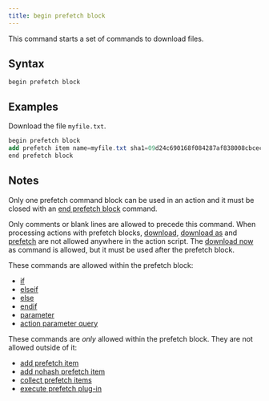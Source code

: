 ```yaml
---
title: begin prefetch block
---
```


This command starts a set of commands to download files.

## Syntax

    begin prefetch block

## Examples

Download the file `myfile.txt`.

```actionscript
begin prefetch block
add prefetch item name=myfile.txt sha1=09d24c690168f084287af838008cbceca8215425 size=234 url=http://example.com/myfile.txt
end prefetch block
```

## Notes

Only one prefetch command block can be used in an action and it must be closed
with an [end prefetch block](./end-prefetch-block.html) command.

Only comments or blank lines are allowed to precede this command. When
processing actions with prefetch blocks, [download](./download.html), [download
as](./download-as.html) and [prefetch](./prefetch.html) are not allowed anywhere
in the action script. The [download now](./download-now.html) as command is
allowed, but it must be used after the prefetch block.

These commands are allowed within the prefetch block:

* [if](../flow-control/if.html)
* [elseif](../flow-control/elseif.html)
* [else](../flow-control/else.html)
* [endif](../flow-control/endif.html)
* [parameter](../flow-control/parameter.html)
* [action parameter query](../flow-control/action-parameter-query.html)

These commands are *only* allowed within the prefetch block. They are not
allowed outside of it:

* [add prefetch item](./add-prefetch-item.hmtl)
* [add nohash prefetch item](./add-nohash-prefetch-item.html)
* [collect prefetch items](./collect-prefetch-items.html)
* [execute prefetch plug-in](./execute-prefetch-plug-in.html)
